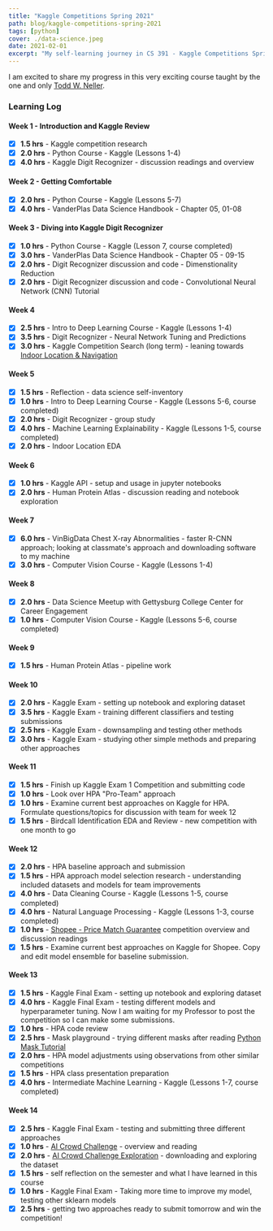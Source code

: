 ```yaml
---
title: "Kaggle Competitions Spring 2021"
path: blog/kaggle-competitions-spring-2021
tags: [python]
cover: ./data-science.jpeg
date: 2021-02-01
excerpt: "My self-learning journey in CS 391 - Kaggle Competitions Spring 2021"
---
```


I am excited to share my progress in this very exciting course taught by the one and only [Todd W. Neller](http://cs.gettysburg.edu/~tneller/).


### Learning Log

#### Week 1 - Introduction and Kaggle Review
- [x] **1.5 hrs** - Kaggle competition research
- [x] **2.0 hrs** - Python Course - Kaggle (Lessons 1-4)
- [x] **4.0 hrs** - Kaggle Digit Recognizer - discussion readings and overview

#### Week 2 - Getting Comfortable
- [x] **2.0 hrs** - Python Course - Kaggle (Lessons 5-7)
- [x] **4.0 hrs** - VanderPlas Data Science Handbook - Chapter 05, 01-08

#### Week 3 - Diving into Kaggle Digit Recognizer
- [x] **1.0 hrs** - Python Course - Kaggle (Lesson 7, course completed)
- [x] **3.0 hrs** - VanderPlas Data Science Handbook - Chapter 05 - 09-15
- [x] **2.0 hrs** - Digit Recognizer discussion and code - Dimenstionality Reduction
- [x] **2.0 hrs** - Digit Recognizer discussion and code - Convolutional Neural Network (CNN) Tutorial

#### Week 4
- [x] **2.5 hrs** - Intro to Deep Learning Course - Kaggle (Lessons 1-4)
- [x] **3.5 hrs** - Digit Recognizer - Neural Network Tuning and Predictions
- [x] **3.0 hrs** - Kaggle Competition Search (long term) - leaning towards [Indoor Location \& Navigation](https://www.kaggle.com/c/indoor-location-navigation)

#### Week 5
- [x] **1.5 hrs** - Reflection - data science self-inventory
- [x] **1.0 hrs** - Intro to Deep Learning Course - Kaggle (Lessons 5-6, course completed)
- [x] **2.0 hrs** - Digit Recognizer - group study
- [x] **4.0 hrs** - Machine Learning Explainability - Kaggle (Lessons 1-5, course completed)
- [x] **2.0 hrs** - Indoor Location EDA

#### Week 6
- [x] **1.0 hrs** - Kaggle API - setup and usage in jupyter notebooks
- [x] **2.0 hrs** - Human Protein Atlas - discussion reading and notebook exploration

#### Week 7
- [x] **6.0 hrs** - VinBigData Chest X-ray Abnormalities - faster R-CNN approach; looking at classmate's approach and downloading software to my machine
- [x] **3.0 hrs** - Computer Vision Course - Kaggle (Lessons 1-4)

#### Week 8
- [x] **2.0 hrs** - Data Science Meetup with Gettysburg College Center for Career Engagement
- [x] **1.0 hrs** - Computer Vision Course - Kaggle (Lessons 5-6, course completed)

#### Week 9
- [x] **1.5 hrs** - Human Protein Atlas - pipeline work

#### Week 10
- [x] **2.0 hrs** - Kaggle Exam - setting up notebook and exploring dataset
- [x] **3.5 hrs** - Kaggle Exam - training different classifiers and testing submissions
- [x] **2.5 hrs** - Kaggle Exam - downsampling and testing other methods
- [x] **3.0 hrs** - Kaggle Exam - studying other simple methods and preparing other approaches

#### Week 11
- [x] **1.5 hrs** - Finish up Kaggle Exam 1 Competition and submitting code
- [x] **1.0 hrs** - Look over HPA "Pro-Team" approach
- [x] **1.0 hrs** - Examine current best approaches on Kaggle for HPA. Formulate questions/topics for discussion with team for week 12
- [x] **1.5 hrs** - Birdcall Identification EDA and Review - new competition with one month to go

#### Week 12
- [x] **2.0 hrs** - HPA baseline approach and submission 
- [x] **1.5 hrs** - HPA approach model selection research - understanding included datasets and models for team improvements
- [x] **4.0 hrs** - Data Cleaning Course - Kaggle (Lessons 1-5, course completed)
- [x] **4.0 hrs** - Natural Language Processing - Kaggle (Lessons 1-3, course completed)
- [x] **1.0 hrs** - [Shopee - Price Match Guarantee](https://www.kaggle.com/c/shopee-product-matching) competition overview and discussion readings
- [x] **1.5 hrs** - Examine current best approaches on Kaggle for Shopee. Copy and edit model ensemble for baseline submission.

#### Week 13
- [x] **1.5 hrs** - Kaggle Final Exam - setting up notebook and exploring dataset
- [x] **4.0 hrs** - Kaggle Final Exam - testing different models and hyperparameter tuning. Now I am waiting for my Professor to post the competition so I can make some submissions.
- [x] **1.0 hrs** - HPA code review
- [x] **2.5 hrs** - Mask playground - trying different masks after reading [Python Mask Tutorial](https://towardsdatascience.com/the-concept-of-masks-in-python-50fd65e64707)
- [x] **2.0 hrs** - HPA model adjustments using observations from other similar competitions
- [x] **1.5 hrs** - HPA class presentation preparation
- [x] **4.0 hrs** - Intermediate Machine Learning - Kaggle (Lessons 1-7, course completed)

#### Week 14 
- [x] **2.5 hrs** - Kaggle Final Exam - testing and submitting three different approaches
- [x] **1.0 hrs** - [AI Crowd Challenge](https://www.aicrowd.com/challenges/spotify-million-playlist-dataset-challenge) - overview and reading
- [x] **2.0 hrs** - [AI Crowd Challenge Exploration](https://www.aicrowd.com/challenges/spotify-million-playlist-dataset-challenge) - downloading and exploring the dataset
- [x] **1.5 hrs** - self reflection on the semester and what I have learned in this course
- [x] **1.0 hrs** - Kaggle Final Exam - Taking more time to improve my model, testing other sklearn models
- [x] **2.5 hrs** - getting two approaches ready to submit tomorrow and win the competition!